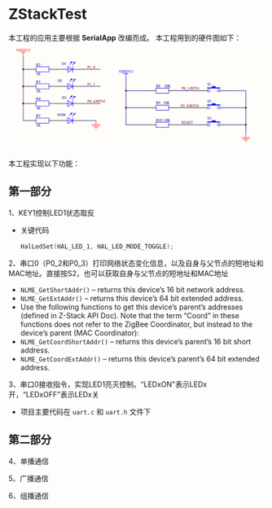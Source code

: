 # ZStackTest

本工程的应用主要根据 **SerialApp** 改编而成。
本工程用到的硬件图如下：
![LED&KEY引脚图](https://github.com/YasinZhangX/ZStackTest/raw/master/res/LED-KEY.png "LED&KEY引脚图")

本工程实现以下功能：  

## 第一部分

1、KEY1控制LED1状态取反  

- 关键代码
    ```c
    HalLedSet(HAL_LED_1, HAL_LED_MODE_TOGGLE);
    ```

2、串口0（P0_2和P0_3）打印网络状态变化信息，以及自身与父节点的短地址和MAC地址。直接按S2，也可以获取自身与父节点的短地址和MAC地址
- `NLME_GetShortAddr()` – returns this device’s 16 bit network address.
- `NLME_GetExtAddr()` – returns this device’s 64 bit extended address.
- Use the following functions to get this device’s parent’s addresses (defined in Z-Stack API Doc). Note that the term “Coord” in these functions does not refer to the ZigBee Coordinator, but instead to the device’s parent (MAC Coordinator):
- `NLME_GetCoordShortAddr()` – returns this device’s parent’s 16 bit short address.
- `NLME_GetCoordExtAddr()` – returns this device’s parent’s 64 bit extended address.

3、串口0接收指令，实现LED1亮灭控制。“LEDxON"表示LEDx开，“LEDxOFF”表示LEDx关

- 项目主要代码在 `uart.c` 和 `uart.h` 文件下

## 第二部分

4、单播通信

5、广播通信

6、组播通信


